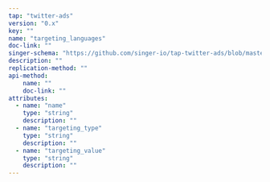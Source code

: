```yaml
---
tap: "twitter-ads"
version: "0.x"
key: ""
name: "targeting_languages"
doc-link: ""
singer-schema: "https://github.com/singer-io/tap-twitter-ads/blob/master/tap_twitter_ads/schemas/targeting_languages.json"
description: ""
replication-method: ""
api-method:
    name: ""
    doc-link: ""
attributes:
  - name: "name"
    type: "string"
    description: ""
  - name: "targeting_type"
    type: "string"
    description: ""
  - name: "targeting_value"
    type: "string"
    description: ""
---
```

